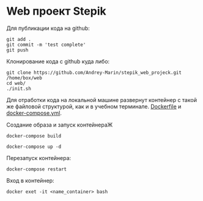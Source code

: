 # Web проект Stepik
 
   
Для публикации кода на github:

    git add .
    git commit -m 'test complete'
    git push
    
Клонирование кода с github куда либо:

    git clone https://github.com/Andrey-Marin/stepik_web_projeck.git /home/box/web
    cd web/
    ./init.sh

Для отработки кода на локальной машине развернут контейнер с такой же файловой структурой, как и в учебном терминале. [Dockerfile](./Dockerfile) и [docker-compose.yml](./docker-compose.yml).

Создание образа и запуск контейнераЖ

    docker-compose build

    docker-compose up -d

Перезапуск контейнера:

    docker-compose restart

Вход в контейнер:

    docker exet -it <name_container> bash
